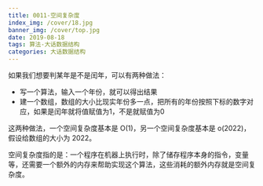 ```yaml
---
title: 0011-空间复杂度
index_img: /cover/18.jpg
banner_img: /cover/top.jpg
date: 2019-08-18
tags: 算法-大话数据结构
categories: 大话数据结构
---
```


如果我们想要判某年是不是闰年，可以有两种做法：

- 写一个算法，输入一个年份，就可以得出结果
- 建一个数组，数组的大小比现实年份多一点，把所有的年份按照下标的数字对应，如果是闰年就将值赋值为1，不是就赋值为0

这两种做法，一个空间复杂度基本是 O(1)，另一个空间复杂度基本是 o(2022)，假设给数组的大小为 2022。

空间复杂度指的是：一个程序在机器上执行时，除了储存程序本身的指令，变量等，还需要一个额外的内存来帮助实现这个算法，这些消耗的额外内存就是空间复杂度。


